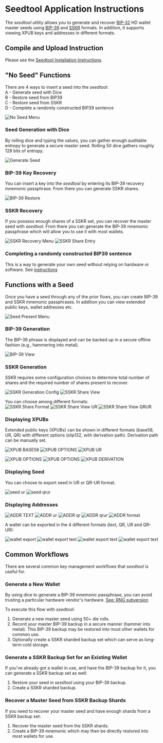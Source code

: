 # Seedtool Application Instructions

The *seedtool* utility allows you to generate and recover
[BIP-32](https://github.com/bitcoin/bips/blob/master/bip-0032.mediawiki)
HD wallet master seeds using
[BIP-39](https://github.com/bitcoin/bips/blob/master/bip-0039.mediawiki)
and
[SSKR](https://github.com/BlockchainCommons/Research/blob/master/papers/bcr-2020-011-sskr.md)
formats. In addition, it supports viewing XPUB keys and addresses in different formats.

## Compile and Upload Instruction

Please see the [Seedtool Installation Instructions](doc/build.md).

## "No Seed" Functions

There are 4 ways to insert a seed into the *seedtool*:  
A - Generate seed with Dice  
B - Restore seed from BIP39  
C - Restore seed from SSKR  
D - Complete a randomly constructed BIP39 sentence

![No Seed Menu](doc/images/no-seed.png)

### Seed Generation with Dice

By rolling dice and typing the values, you can gather enough auditable entropy to generate a secure master seed. Rolling 50 dice gathers
roughly 128 bits of entropy.

![Generate Seed](doc/images/generate-seed.png)

### BIP-39 Key Recovery

You can insert a key into the *seedtool* by entering its BIP-39
recovery mnemonic passphrase.  From there you can generate SSKR
shares.

![BIP-39 Restore](doc/images/bip39-restore.png)

### SSKR Recovery

If you possess enough shares of a SSKR set, you can recover the
master seed with *seedtool*.  From there you can generate the BIP-39
mnemonic passphrase which will allow you to use it with most wallets.

![SSKR Recovery Menu](doc/images/sskr-restore-menu.png) ![SSKR Share Entry](doc/images/sskr-share-restore.png)

### Completing a randomly constructed BIP39 sentence

This is a way to generate your own seed without relying on hardware or software. See [instructions](doc/bip39_sentence_completion.md)

## Functions with a Seed

Once you have a seed through any of the prior flows, you can create
BIP-39 and SSKR mnemonic passphrases. In addition you can view extended public
keys, wallet addresses etc. 

![Seed Present Menu](doc/images/seed-present.png)

### BIP-39 Generation

The BIP-39 phrase is displayed and can be backed up in a secure
offline fashion (e.g., hammering into metal).

![BIP-39 View](doc/images/bip39-view.png)

### SSKR Generation

SSKR requires some configuration choices to determine total number of shares
and the required number of shares present to recover.

![SSKR Generation Config](doc/images/config-sskr.png) ![SSKR Share View](doc/images/sskr-share-view.png)

You can choose among different formats:  
![SSKR Share Format](doc/images/sskr-share-format.png)
![SSKR Share View UR](doc/images/sskr-share-view-ur.png) ![SSKR Share View QRUR](doc/images/sskr-share-view-qrur.png)

### Displaying XPUBs

Extended public keys (XPUBs) can be shown in different formats (base58, UR, QR) with different
options (slip132, with derivation path). Derivation path can be manually set.

![XPUB BASE58](doc/images/xpub_base58.png)
![XPUB OPTIONS](doc/images/xpub_options.png)
![XPUB UR](doc/images/xpub_ur.png)

![XPUB OPTIONS](doc/images/xpub_qr_text.png)
![XPUB OPTIONS](doc/images/xpub_qrur.png)
![XPUB DERIVATION](doc/images/xpub_derivation.png)

### Displaying Seed

You can choose to export seed in UR or QR-UR format.

![seed ur](doc/images/seed_ur.png)
![seed qrur](doc/images/seed_qrur.png)


### Displaying Addresses

![ADDR TEXT](doc/images/address_bech32.png) ![ADDR ur](doc/images/address_ur.png)
![ADDR qr](doc/images/address_qr.png) ![ADDR qrur](doc/images/address_qrur.png)
![ADDR format](doc/images/address_format.png)

A wallet can be exported in the 4 different formats (text, QR, UR and QR-UR):

![wallet export](doc/images/wallet_export.png) ![wallet export text](doc/images/wallet_export_text.png)
![wallet export text](doc/images/wallet_export_qr.png) ![wallet export text](doc/images/wallet_export_qrur.png)

## Common Workflows

There are several common key management workflows that *seedtool* is
useful for.

### Generate a New Wallet

By using dice to generate a BIP-39 mnemonic passphrase, you can avoid
trusting a particular hardware vendor's hardware.
[See: RNG subversion](https://en.wikipedia.org/wiki/Random_number_generator_attack#RNG_subversion)

To execute this flow with *seedtool*:
1. Generate a new master seed using 50+ die rolls.
2. Record your master BIP-39 backup in a secure manner (hammer into metal).
   This BIP-39 backup may be restored into most other wallets for common use.
3. Optionally create a SSKR sharded backup set which can serve as
   long-term cold storage.
   
### Generate a SSKR Backup Set for an Existing Wallet

If you've already got a wallet in use, and have the BIP-39 backup for
it, you can generate a SSKR backup set as well:
1. Restore your seed in *seedtool* using your BIP-39 backup.
2. Create a SSKR sharded backup.

### Recover a Master Seed from SSKR Backup Shards

If you need to recover your master seed and have enough shards from a
SSKR backup set:
1. Recover the master seed from the SSKR shards.
2. Create a BIP-39 mnemonic which may then be directly restored into
   most wallets for use.
